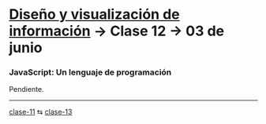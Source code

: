 # [Diseño y visualización de información](https://github.com/profesorfaco/aud5v027-2025) → Clase 12 → 03 de junio

### JavaScript: Un lenguaje de programación

Pendiente.
_ _ _ _ 

[clase-11](https://github.com/profesorfaco/aud5v027-2025/blob/main/clase-11/README.md) ⇆ [clase-13](https://github.com/profesorfaco/aud5v027-2025/blob/main/clase-13/README.md)
